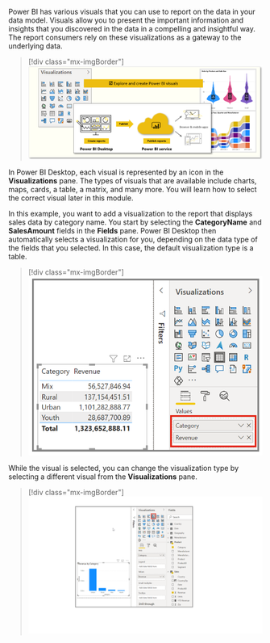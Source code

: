 Power BI has various visuals that you can use to report on the data in your data model. Visuals allow you to present the important information and insights that you discovered in the data in a compelling and insightful way. The report consumers rely on these visualizations as a gateway to the underlying data.

> [!div class="mx-imgBorder"]
> [![Conceptual graphic of visualizations created in reports in Power BI Desktop and published in Power BI service.](../media/2-graphic-visualizations-ss.png)](../media/2-graphic-visualizations-ss.png#lightbox)

In Power BI Desktop, each visual is represented by an icon in the **Visualizations** pane. The types of visuals that are available include charts, maps, cards, a table, a matrix, and many more. You will learn how to select the correct visual later in this module.

In this example, you want to add a visualization to the report that displays sales data by category name. You start by selecting the **CategoryName** and **SalesAmount** fields in the **Fields** pane. Power BI Desktop then automatically selects a visualization for you, depending on the data type of the fields that you selected. In this case, the default visualization type is a table.

> [!div class="mx-imgBorder"]
> [![Screenshot of selecting fields to create a visualization.](../media/2-add-visualization-ssm.png)](../media/2-add-visualization-ssm.png#lightbox)

While the visual is selected, you can change the visualization type by selecting a different visual from the **Visualizations** pane.

> [!div class="mx-imgBorder"]
> [![Screenshot of changing the default visualization type.](../media/2-change-visualization-ssm.png)](../media/2-change-visualization-ssm.png#lightbox)
